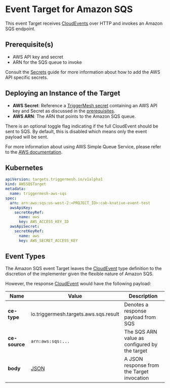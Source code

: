 # Event Target for Amazon SQS

This event Target receives [CloudEvents][ce] over HTTP and invokes an Amazon SQS endpoint.

## Prerequisite(s)

- AWS API key and secret
- ARN for the SQS queue to invoke

Consult the [Secrets](../guides/secrets.md) guide for more information about
how to add the AWS API specific secrets.

## Deploying an Instance of the Target

- **AWS Secret**: Reference a [TriggerMesh secret](../guides/secrets.md) containing an AWS API key and Secret as discussed in the [prerequisites](#prerequisites).
- **AWS ARN**: The ARN that points to the Amazon SQS queue.

There is an optional toggle flag indicating if the full CloudEvent should be sent
to SQS. By default, this is disabled which means only the event payload
will be sent.

For more information about using AWS Simple Queue Service, please refer to the [AWS documentation][docs].

## Kubernetes

```yaml
apiVersion: targets.triggermesh.io/v1alpha1
kind: AWSSQSTarget
metadata:
  name: triggermesh-aws-sqs
spec:
  arn: arn:aws:sqs:us-west-2:<PROJECT_ID>:cab-knative-event-test
  awsApiKey:
    secretKeyRef:
      name: aws
      key: AWS_ACCESS_KEY_ID
  awsApiSecret:
    secretKeyRef:
      name: aws
      key: AWS_SECRET_ACCESS_KEY
```

## Event Types

The Amazon SQS event Target leaves the [CloudEvent][ce] type definition to the discretion of
the implementer given the flexible nature of Amazon SQS.

However, the response [CloudEvent][ce] would have the following payload:

| Name | Value | Description |
|---|---|---|
|**ce-type**|io.triggermesh.targets.aws.sqs.result|Denotes a response payload from SQS|
|**ce-source**|`arn:aws:sqs:...`|The SQS ARN value as configured by the target|
|**body**|[JSON][ce-jsonformat]|A JSON response from the Target invocation|



[ce]: https://cloudevents.io/
[docs]: https://docs.aws.amazon.com/sqs/
[ce-jsonformat]: https://github.com/cloudevents/spec/blob/v1.0/json-format.md
